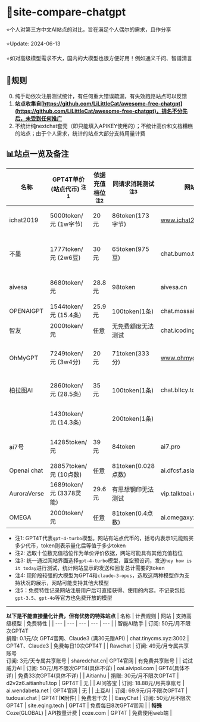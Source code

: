 # 🤖site-compare-chatgpt

⭐个人对第三方中文AI站点的对比，旨在满足个人偶尔的需求，且作分享

⭐Update: 2024-06-13

⭐如对高级模型需求不大，国内的大模型也很方便好用！例如通义千问、智谱清言

## 🧾规则
0. 纯手动依次注册测试统计，有任何重大错误疏漏，有失效跑路站点可以反馈
1. **站点收集自[https://github.com/LiLittleCat/awesome-free-chatgpt](https://github.com/LiLittleCat/awesome-free-chatgpt)，排名不分先后，未受到任何推广**
2. 不统计纯nextchat套壳（即只能填入APIKEY使用的）；不统计高价和文档糟糕的站点；由于个人需求，统计的站点大部分支持用量计费

## 📊站点一览及备注
   
| 名称         | GPT4T单价 (站点代币) <sup>注1</sup>         | 依据充值档位<sup>注2</sup>  | 同请求消耗测试 <sup>注3</sup> | 网站          | 支持高级模型 <sup>注4</sup>         | 免费特性 (量化)<sup>注5</sup>                     |
|--------------|------------------------|------------|--------------|---------------------------|---------------------|-----------------------------------------|
| ichat2019    | 5000token/元 (1w字节)   | 20元       | 86token(173字节) | www.ichat2019.com        | GPT4T               | 免费10000token(邀请15000token)           |
| 不墨         | 1777token/元 (2w6豆)    | 30元       | 65token(975豆)   | chat.bumo.tech           | GPT4T、Claude3      | 免费66token(邀请333token); 每日20token  |
| aivesa       | 8680token/元            | 28.8元     | 98token         | aivesa.cn                | GPT4T(❌附件)        | 免费20000token(邀请20000token)           |
| OPENAIGPT    | 1544token/元 (15.4条)  | 25.9元     | 100token(1条)   | chat.mossaigpt.com       | GPT4T               | 无                                      |
| 智友         | 2000token/元            | 任意       | 无免费额度无法测试 | chat.icoding.ink        | GPT4T、Claude3      | 无                                      |
| OhMyGPT      | 7249token/元 (3w4分)    | 20元       | 71token(333分)   | www.ohmygpt.com          | GPT4T(❌附件)、Claude3(❌附件) | 免费2772token；每日213token            |
| 柏拉图AI     | 2860token/元 (28.5条)  | 35元       | 100token(1条)   | chat.bltcy.top           | GPT4(具体不详)(❌附件) | 免费400token；每日20token               |
|              | 1430token/元 (14.3条)  |            | 200token(1条)  |                          | GPT4带附件、Claude3  |                                         |
| ai7号        | 14285token/元           | 39元       | 84token         | ai7.pro                  | GPT4(具体不详)       | 免费10000token(邀请10000token)           |
| Openai chat  | 28857token/元 (10点数) | 任意       | 81token(0.028点数) | ai.dfcsf.asia           | GPT4T、Claude3      | 免费2885token                           |
| AuroraVerse  | 1689token/元 (3378灵能) | 29.6元     | 有思想钢印无法测试 | vip.talktoai.club       | GPT4T、Claude3      | 免费1000token                           |
| OMEGA  | 2000token/元 | 任意    | 81token(0.4点数) | ai.omegaxyz.cn       | GPT4T      | 免费2000token                           |
- 注1: GPT4T代表```gpt-4-turbo```模型。网站有站点代币的，括号内表示1元能购买多少代币，token则表示量化后等值于多少token
- 注2: 选取十位数充值档位作为单价评价依据，网站可能具有其他充值档位
- 注3: 统一通过网站界面选择```gpt-4-turbo```模型，置空预设词，发送```hey how is it today```进行测试，统计网站显示的发送和回复总计需要的token
- 注4: 现阶段较强的大模型为GPT4和```claude-3-opus```，选取这两种模型作为支持状况的展示，网站可能支持其他大模型
- 注5：免费特性记录网站注册用户后可直接获得、使用的内容。不记录包括```gpt-3.5```、```gpt-4o```等官方也免费开放的模型

---
**以下是不能直接量化计费，但有优势的特殊站点**
| 名称 | 计费规则 | 网站 | 支持高级模型 | 免费特性 |
| --- | --- | --- | --- | --- |
| 智能AI助手 | 订阅: 50元/月不限次GPT4T<br>捐赠: 0.1元/次 GPT4官网、Claude3 (满30元赠API) | chat.tinycms.xyz:3002 | GPT4T、Claude3 | 免费每日10次GPT4T |
| Rawchat | 订阅: 49元/月专属共享账号<br>订阅: 3元/天专属共享账号 | sharedchat.cn| GPT4官网 | 有免费共享账号 |
| 试试威力AI | 订阅: 50元/月不限次GPT4(具体不详) | oai.aivipol.com | GPT4(具体不详) | 免费33次GPT4(具体不详) |
| Aitianhu | 捐赠: 30元/月不限次GPT4T | d2v2z6.aitianhu1.top | GPT4T | 无 |
| AI问答宝 | 订阅: 18.88元/月共享账号 | ai.wendabeta.net | GPT4官网 | 无 |
| 土豆AI | 订阅: 69.9元/月不限次GPT4T | tudouai.chat | GPT4T(❌附件) | 免费若干次 |
| EasyChat | 订阅: 50元/月不限次GPT4T | site.eqing.tech | GPT4T | 免费每日8次GPT4官网 |
| **特殊**Coze(GLOBAL) | API按量计费 | coze.com | GPT4T | 免费使用web端 |
